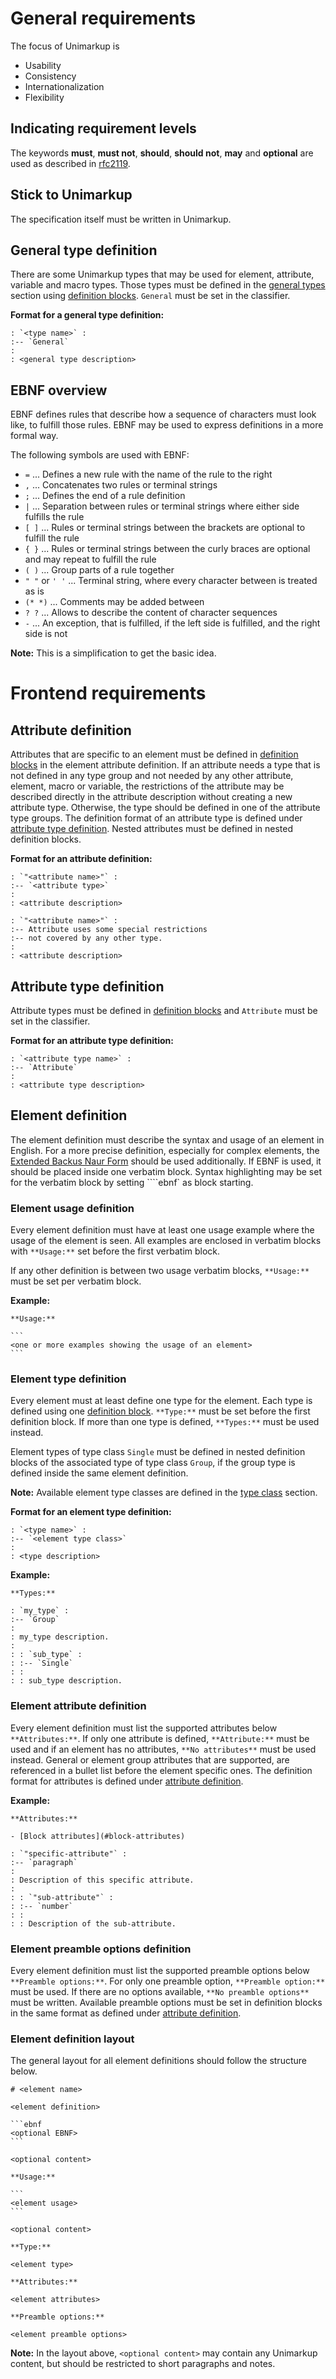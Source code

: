 # General requirements

The focus of Unimarkup is

- Usability
- Consistency
- Internationalization
- Flexibility

## Indicating requirement levels

The keywords **must**, **must not**, **should**, **should not**, **may** and **optional** are used as described in [rfc2119](https://datatracker.ietf.org/doc/html/rfc2119).

## Stick to Unimarkup

The specification itself must be written in Unimarkup.

## General type definition

There are some Unimarkup types that may be used for element, attribute, variable and macro types.
Those types must be defined in the [general types](TypeSystem.md#general-types) section using [definition blocks](Frontend_Reference.md#definition-block).
`General` must be set in the classifier.

**Format for a general type definition:**

```
: `<type name>` :
:-- `General`
:
: <general type description>
```

## EBNF overview

EBNF defines rules that describe how a sequence of characters must look like, to fulfill those rules. EBNF may be used to express definitions in a more formal way.

The following symbols are used with EBNF:

- `=` ... Defines a new rule with the name of the rule to the right
- `,` ... Concatenates two rules or terminal strings
- `;` ... Defines the end of a rule definition
- `|` ... Separation between rules or terminal strings where either side fulfills the rule
- `[ ]` ... Rules or terminal strings between the brackets are optional to fulfill the rule
- `{ }` ... Rules or terminal strings between the curly braces are optional and may repeat to fulfill the rule
- `( )` ... Group parts of a rule together
- `" "` or `' '` ... Terminal string, where every character between is treated as is
- `(* *)` ... Comments may be added between
- `? ?` ... Allows to describe the content of character sequences
- `-` ... An exception, that is fulfilled, if the left side is fulfilled, and the right side is not

**Note:** This is a simplification to get the basic idea.

# Frontend requirements
## Attribute definition

Attributes that are specific to an element must be defined in [definition blocks](Frontend_Reference.md#definition-block) in the element attribute definition.
If an attribute needs a type that is not defined in any type group and not needed by any other attribute, element, macro or variable, the restrictions of the attribute may be described directly
in the attribute description without creating a new attribute type.
Otherwise, the type should be defined in one of the attribute type groups. The definition format of an attribute type is defined under [attribute type definition](#attribute-type-definition).
Nested attributes must be defined in nested definition blocks. 

**Format for an attribute definition:**

```
: `"<attribute name>"` :
:-- `<attribute type>`
:
: <attribute description>

: `"<attribute name>"` :
:-- Attribute uses some special restrictions
:-- not covered by any other type.
:
: <attribute description>
```

## Attribute type definition

Attribute types must be defined in [definition blocks](Frontend_Reference.md#definition-block) and `Attribute` must be set in the classifier.

**Format for an attribute type definition:**

```
: `<attribute type name>` :
:-- `Attribute`
:
: <attribute type description>
```

## Element definition

The element definition must describe the syntax and usage of an element in English.
For a more precise definition, especially for complex elements, the [Extended Backus Naur Form](https://en.wikipedia.org/wiki/Extended_Backus%E2%80%93Naur_form) should be used additionally.
If EBNF is used, it should be placed inside one verbatim block. Syntax highlighting may be set for the verbatim block by setting ````ebnf` as block starting.

### Element usage definition

Every element definition must have at least one usage example where the usage of the element is seen.
All examples are enclosed in verbatim blocks with `**Usage:**` set before the first verbatim block.

If any other definition is between two usage verbatim blocks, `**Usage:**` must be set per verbatim block.

**Example:**

````
**Usage:**

```
<one or more examples showing the usage of an element>
```
````

### Element type definition

Every element must at least define one type for the element. Each type is defined using one [definition block](Frontend_Reference.md#definition-block). `**Type:**` must be set before the first definition block.
If more than one type is defined, `**Types:**` must be used instead.

Element types of type class `Single` must be defined in nested definition blocks of the associated type of type class `Group`, if the group type is defined inside the same element definition.

**Note:** Available element type classes are defined in the [type class](Terminology.md#type-class) section.

**Format for an element type definition:**

```
: `<type name>` :
:-- `<element type class>`
:
: <type description>
```

**Example:**

```
**Types:**

: `my_type` :
:-- `Group`
:
: my_type description.
:
: : `sub_type` :
: :-- `Single`
: :
: : sub_type description.
```

### Element attribute definition

Every element definition must list the supported attributes below `**Attributes:**`. If only one attribute is defined, `**Attribute:**` must be used and if an element has no attributes, `**No attributes**` must be used instead.
General or element group attributes that are supported, are referenced in a bullet list before the element specific ones. The definition format for attributes is defined under [attribute definition](#attribute-definition).

**Example:**

```
**Attributes:**

- [Block attributes](#block-attributes)

: `"specific-attribute"` :
:-- `paragraph`
:
: Description of this specific attribute.
:
: : `"sub-attribute"` :
: :-- `number`
: :
: : Description of the sub-attribute.
```

### Element preamble options definition

Every element definition must list the supported preamble options below `**Preamble options:**`. For only one preamble option, `**Preamble option:**` must be used.
If there are no options available, `**No preamble options**` must be written.
Available preamble options must be set in definition blocks in the same format as defined under [attribute definition](#attribute-definition).

### Element definition layout

The general layout for all element definitions should follow the structure below.

````
# <element name>

<element definition>

```ebnf
<optional EBNF>
```

<optional content>

**Usage:**

```
<element usage>
```

<optional content>

**Type:**

<element type>

**Attributes:**

<element attributes>

**Preamble options:**

<element preamble options>
````

**Note:** In the layout above, `<optional content>` may contain any Unimarkup content, but should be restricted to short paragraphs and notes.


